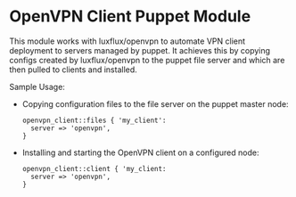 # OpenVPN Client Puppet Module #

This module works with luxflux/openvpn to automate VPN client deployment to
servers managed by puppet. It achieves this by copying configs created by
luxflux/openvpn to the puppet file server and which are then pulled to clients
and installed.

Sample Usage:

* Copying configuration files to the file server on the puppet master node:  

      openvpn_client::files { 'my_client':  
        server => 'openvpn',  
      }  

* Installing and starting the OpenVPN client on a configured node:  

      openvpn_client::client { 'my_client:  
        server => 'openvpn',  
      }  